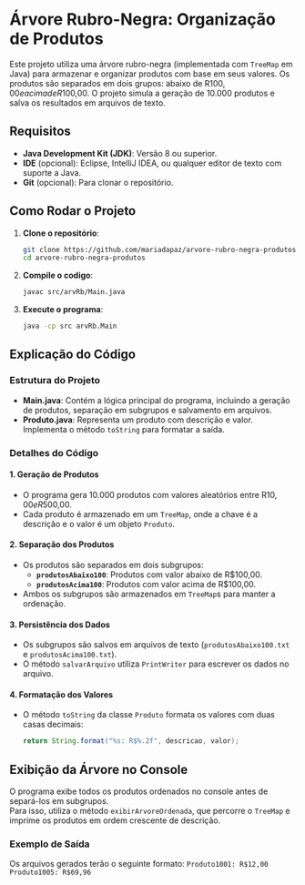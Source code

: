 # Árvore Rubro-Negra: Organização de Produtos

Este projeto utiliza uma árvore rubro-negra (implementada com `TreeMap` em Java) para armazenar e organizar produtos com base em seus valores. Os produtos são separados em dois grupos: abaixo de R$100,00 e acima de R$100,00. O projeto simula a geração de 10.000 produtos e salva os resultados em arquivos de texto.

## Requisitos

- **Java Development Kit (JDK)**: Versão 8 ou superior.
- **IDE** (opcional): Eclipse, IntelliJ IDEA, ou qualquer editor de texto com suporte a Java.
- **Git** (opcional): Para clonar o repositório.

## Como Rodar o Projeto

1. **Clone o repositório**:
   ```bash
   git clone https://github.com/mariadapaz/arvore-rubro-negra-produtos.git
   cd arvore-rubro-negra-produtos

2. **Compile o codigo**:
   ```bash
   javac src/arvRb/Main.java

3. **Execute o programa**:
   ```bash
   java -cp src arvRb.Main
## Explicação do Código

### Estrutura do Projeto

- **Main.java**: Contém a lógica principal do programa, incluindo a geração de produtos, separação em subgrupos e salvamento em arquivos.
- **Produto.java**: Representa um produto com descrição e valor. Implementa o método `toString` para formatar a saída.

### Detalhes do Código

#### 1. Geração de Produtos

- O programa gera 10.000 produtos com valores aleatórios entre R$10,00 e R$500,00.
- Cada produto é armazenado em um `TreeMap`, onde a chave é a descrição e o valor é um objeto `Produto`.

#### 2. Separação dos Produtos

- Os produtos são separados em dois subgrupos:
  - **`produtosAbaixo100`**: Produtos com valor abaixo de R$100,00.
  - **`produtosAcima100`**: Produtos com valor acima de R$100,00.
- Ambos os subgrupos são armazenados em `TreeMap`s para manter a ordenação.

#### 3. Persistência dos Dados

- Os subgrupos são salvos em arquivos de texto (`produtosAbaixo100.txt` e `produtosAcima100.txt`).
- O método `salvarArquivo` utiliza `PrintWriter` para escrever os dados no arquivo.

#### 4. Formatação dos Valores

- O método `toString` da classe `Produto` formata os valores com duas casas decimais:
  ```java
  return String.format("%s: R$%.2f", descricao, valor);
## Exibição da Árvore no Console

O programa exibe todos os produtos ordenados no console antes de separá-los em subgrupos.  
Para isso, utiliza o método `exibirArvoreOrdenada`, que percorre o `TreeMap` e imprime os produtos em ordem crescente de descrição.

### Exemplo de Saída

Os arquivos gerados terão o seguinte formato:
`Produto1001: R$12,00
Produto1005: R$69,96`

